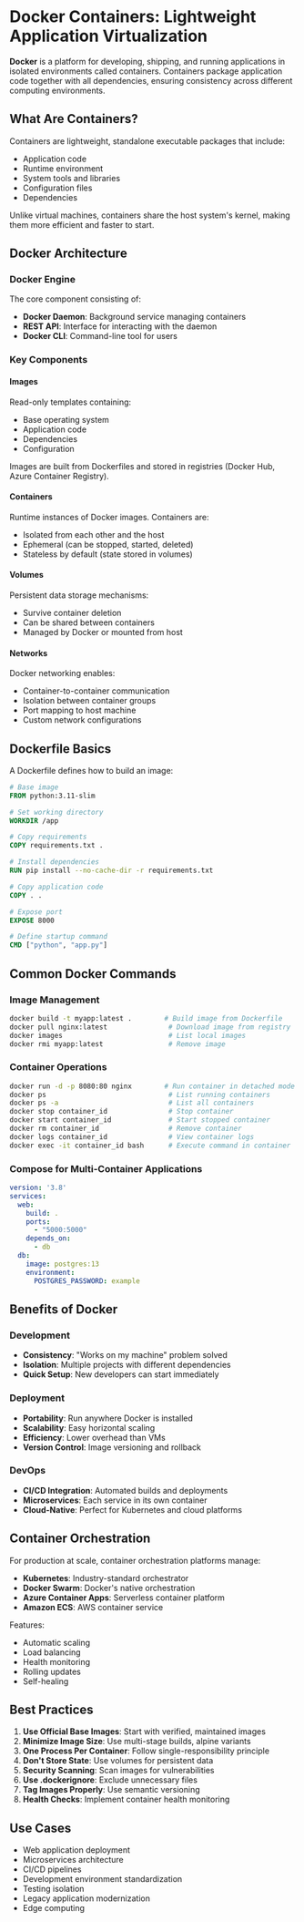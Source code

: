 # Docker Containers: Lightweight Application Virtualization

**Docker** is a platform for developing, shipping, and running applications in isolated environments called containers. Containers package application code together with all dependencies, ensuring consistency across different computing environments.

## What Are Containers?

Containers are lightweight, standalone executable packages that include:
- Application code
- Runtime environment
- System tools and libraries
- Configuration files
- Dependencies

Unlike virtual machines, containers share the host system's kernel, making them more efficient and faster to start.

## Docker Architecture

### Docker Engine
The core component consisting of:
- **Docker Daemon**: Background service managing containers
- **REST API**: Interface for interacting with the daemon
- **Docker CLI**: Command-line tool for users

### Key Components

#### Images
Read-only templates containing:
- Base operating system
- Application code
- Dependencies
- Configuration

Images are built from Dockerfiles and stored in registries (Docker Hub, Azure Container Registry).

#### Containers
Runtime instances of Docker images. Containers are:
- Isolated from each other and the host
- Ephemeral (can be stopped, started, deleted)
- Stateless by default (state stored in volumes)

#### Volumes
Persistent data storage mechanisms:
- Survive container deletion
- Can be shared between containers
- Managed by Docker or mounted from host

#### Networks
Docker networking enables:
- Container-to-container communication
- Isolation between container groups
- Port mapping to host machine
- Custom network configurations

## Dockerfile Basics

A Dockerfile defines how to build an image:

```dockerfile
# Base image
FROM python:3.11-slim

# Set working directory
WORKDIR /app

# Copy requirements
COPY requirements.txt .

# Install dependencies
RUN pip install --no-cache-dir -r requirements.txt

# Copy application code
COPY . .

# Expose port
EXPOSE 8000

# Define startup command
CMD ["python", "app.py"]
```

## Common Docker Commands

### Image Management
```bash
docker build -t myapp:latest .        # Build image from Dockerfile
docker pull nginx:latest               # Download image from registry
docker images                          # List local images
docker rmi myapp:latest                # Remove image
```

### Container Operations
```bash
docker run -d -p 8080:80 nginx        # Run container in detached mode
docker ps                              # List running containers
docker ps -a                           # List all containers
docker stop container_id               # Stop container
docker start container_id              # Start stopped container
docker rm container_id                 # Remove container
docker logs container_id               # View container logs
docker exec -it container_id bash      # Execute command in container
```

### Compose for Multi-Container Applications
```yaml
version: '3.8'
services:
  web:
    build: .
    ports:
      - "5000:5000"
    depends_on:
      - db
  db:
    image: postgres:13
    environment:
      POSTGRES_PASSWORD: example
```

## Benefits of Docker

### Development
- **Consistency**: "Works on my machine" problem solved
- **Isolation**: Multiple projects with different dependencies
- **Quick Setup**: New developers can start immediately

### Deployment
- **Portability**: Run anywhere Docker is installed
- **Scalability**: Easy horizontal scaling
- **Efficiency**: Lower overhead than VMs
- **Version Control**: Image versioning and rollback

### DevOps
- **CI/CD Integration**: Automated builds and deployments
- **Microservices**: Each service in its own container
- **Cloud-Native**: Perfect for Kubernetes and cloud platforms

## Container Orchestration

For production at scale, container orchestration platforms manage:
- **Kubernetes**: Industry-standard orchestrator
- **Docker Swarm**: Docker's native orchestration
- **Azure Container Apps**: Serverless container platform
- **Amazon ECS**: AWS container service

Features:
- Automatic scaling
- Load balancing
- Health monitoring
- Rolling updates
- Self-healing

## Best Practices

1. **Use Official Base Images**: Start with verified, maintained images
2. **Minimize Image Size**: Use multi-stage builds, alpine variants
3. **One Process Per Container**: Follow single-responsibility principle
4. **Don't Store State**: Use volumes for persistent data
5. **Security Scanning**: Scan images for vulnerabilities
6. **Use .dockerignore**: Exclude unnecessary files
7. **Tag Images Properly**: Use semantic versioning
8. **Health Checks**: Implement container health monitoring

## Use Cases

- Web application deployment
- Microservices architecture
- CI/CD pipelines
- Development environment standardization
- Testing isolation
- Legacy application modernization
- Edge computing
